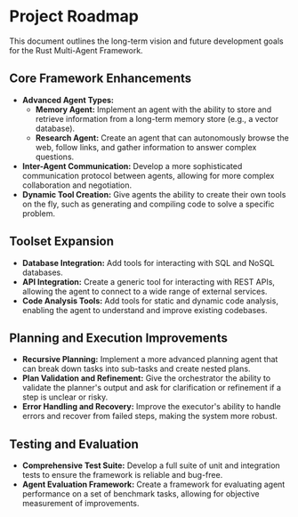 # Project Roadmap

This document outlines the long-term vision and future development goals for the Rust Multi-Agent Framework.

## Core Framework Enhancements

-   **Advanced Agent Types:**
    -   **Memory Agent:** Implement an agent with the ability to store and retrieve information from a long-term memory store (e.g., a vector database).
    -   **Research Agent:** Create an agent that can autonomously browse the web, follow links, and gather information to answer complex questions.
-   **Inter-Agent Communication:** Develop a more sophisticated communication protocol between agents, allowing for more complex collaboration and negotiation.
-   **Dynamic Tool Creation:** Give agents the ability to create their own tools on the fly, such as generating and compiling code to solve a specific problem.

## Toolset Expansion

-   **Database Integration:** Add tools for interacting with SQL and NoSQL databases.
-   **API Integration:** Create a generic tool for interacting with REST APIs, allowing the agent to connect to a wide range of external services.
-   **Code Analysis Tools:** Add tools for static and dynamic code analysis, enabling the agent to understand and improve existing codebases.

## Planning and Execution Improvements

-   **Recursive Planning:** Implement a more advanced planning agent that can break down tasks into sub-tasks and create nested plans.
-   **Plan Validation and Refinement:** Give the orchestrator the ability to validate the planner's output and ask for clarification or refinement if a step is unclear or risky.
-   **Error Handling and Recovery:** Improve the executor's ability to handle errors and recover from failed steps, making the system more robust.

## Testing and Evaluation

-   **Comprehensive Test Suite:** Develop a full suite of unit and integration tests to ensure the framework is reliable and bug-free.
-   **Agent Evaluation Framework:** Create a framework for evaluating agent performance on a set of benchmark tasks, allowing for objective measurement of improvements.